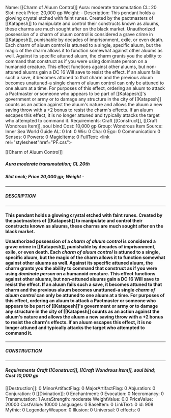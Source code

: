 Name: [[Charm of Aluum Control]]
Aura: moderate transmutation
CL: 20
Slot: neck
Price: 20,000 gp
Weight: -
Description: This pendant holds a glowing crystal etched with faint runes. Created by the pactmasters of [[Katapesh]] to manipulate and control their constructs known as aluums, these charms are much sought after on the black market. Unauthorized possession of a charm of aluum control is considered a grave crime in [[Katapesh]], punishable by decades of imprisonment, exile, or even death. Each charm of aluum control is attuned to a single, specific aluum, but the magic of the charm allows it to function somewhat against other aluums as well. Against its specific attuned aluum, the charm grants you the ability to command that construct as if you were using dominate person on a humanoid creature. This effect functions against other aluums, but non-attuned aluums gain a DC 16 Will save to resist the effect. If an aluum fails such a save, it becomes attuned to that charm and the previous aluum becomes unattuned-a single charm of aluum control can only be attuned to one aluum at a time. For purposes of this effect, ordering an aluum to attack a Pactmaster or someone who appears to be part of [[Katapesh]]'s government or army or to damage any structure in the city of [[Katapesh]] counts as an action against the aluum's nature and allows the aluum a new saving throw with a +2 bonus to resist the charm's effects. If an aluum escapes this effect, it is no longer attuned and typically attacks the target who attempted to command it.
Requirements: Craft [[Construct]], [[Craft Wondrous Item]], soul bind
Cost: 10,000 gp
Group: Wondrous Item
Source: Inner Sea World Guide
AL: 0
Int: 0
Wis: 0
Cha: 0
Ego: 0
Communication: 0
Senses: 0
Powers: 0
MagicItems: 0
FullText: <link rel="stylesheet"href="PF.css"><div class="heading"><p class="alignleft">[[Charm of Aluum Control]]</p><div style="clear: both;"></div></div><div><h5><b>Aura </b>moderate transmutation; <b>CL </b>20th</h5><h5><b>Slot </b>neck; <b>Price </b>20,000 gp; <b>Weight </b>-</h5></div><hr/><div><h5><b>DESCRIPTION</b></h5></div><hr/><div><h4><p>This pendant holds a glowing crystal etched with faint runes. Created by the pactmasters of [[Katapesh]] to manipulate and control their constructs known as aluums, these charms are much sought after on the black market.</p><p>Unauthorized possession of a <i>charm of aluum control</i> is considered a grave crime in [[Katapesh]], punishable by decades of imprisonment, exile, or even death. Each <i>charm of aluum control</i> is attuned to a single, specific aluum, but the magic of the charm allows it to function somewhat against other aluums as well. Against its specific attuned aluum, the charm grants you the ability to command that construct as if you were using <i>dominate person</i> on a humanoid creature. This effect functions against other aluums, but non-attuned aluums gain a DC 16 Will save to resist the effect. If an aluum fails such a save, it becomes attuned to that charm and the previous aluum becomes unattuned-a single <i>charm of aluum control</i> can only be attuned to one aluum at a time. For purposes of this effect, ordering an aluum to attack a Pactmaster or someone who appears to be part of [[Katapesh]]'s government or army or to damage any structure in the city of [[Katapesh]] counts as an action against the aluum's nature and allows the aluum a new saving throw with a +2 bonus to resist the charm's effects. If an aluum escapes this effect, it is no longer attuned and typically attacks the target who attempted to command it.</p></h4></div><hr/><div><h5><b>CONSTRUCTION</b></h5></div><hr/><div><h5><b>Requirements </b>Craft [[Construct]], [[Craft Wondrous Item]], <i>soul bind</i>; <b>Cost </b>10,000 gp</h5></div>
[[Destruction]]: 0
MinorArtifactFlag: 0
MajorArtifactFlag: 0
Abjuration: 0
Conjuration: 0
[[Divination]]: 0
Enchantment: 0
Evocation: 0
Necromancy: 0
Transmutation: 1
AuraStrength: moderate
WeightValue: 0.0
PriceValue: 20000
CostValue: 10000
Languages: 0
BaseItem: 0
LinkText: 0
id: 908
Mythic: 0
LegendaryWeapon: 0
Illusion: 0
Universal: 0
effects: 0
